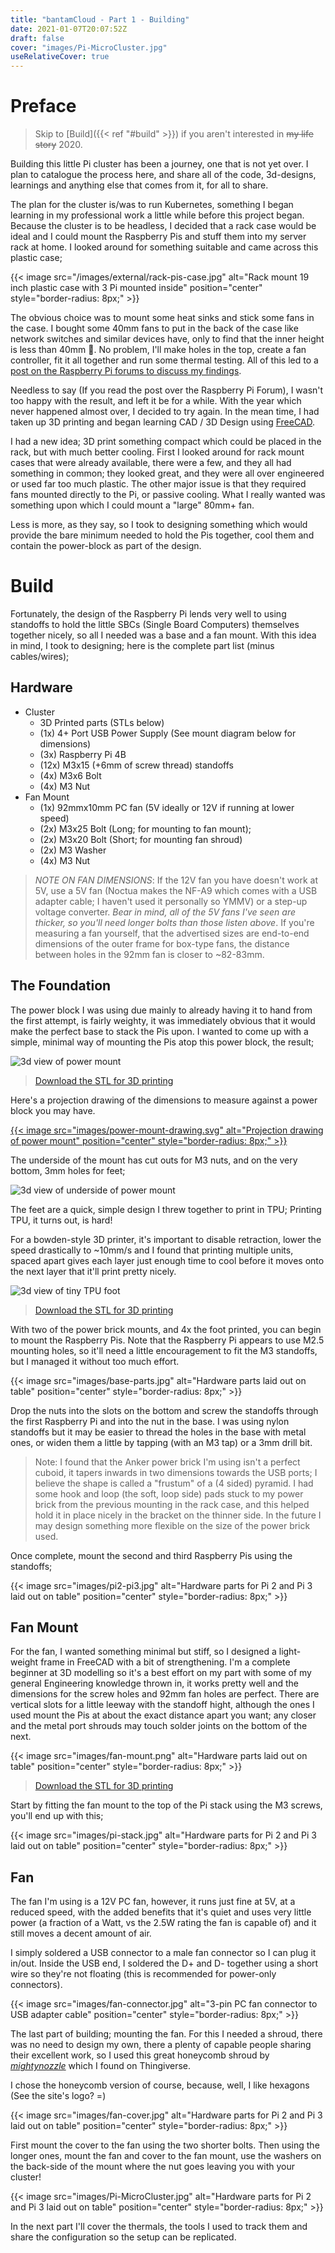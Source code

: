 ```yaml
---
title: "bantamCloud - Part 1 - Building"
date: 2021-01-07T20:07:52Z
draft: false
cover: "images/Pi-MicroCluster.jpg"
useRelativeCover: true
---
```


# Preface

> Skip to [Build]({{< ref "#build" >}}) if you aren't interested in ~~my life story~~ 2020.

Building this little Pi cluster has been a journey, one that is not yet over. I plan to catalogue the process here, and share all of the code, 3d-designs, learnings and anything else that comes from it, for all to share.

The plan for the cluster is/was to run Kubernetes, something I began learning in my professional work a little while before this project began. Because the cluster is to be headless, I decided that a rack case would be ideal and I could mount the Raspberry Pis and stuff them into my server rack at home. I looked around for something suitable and came across this plastic case;

{{< image src="/images/external/rack-pis-case.jpg" alt="Rack mount 19 inch plastic case with 3 Pi mounted inside" position="center" style="border-radius: 8px;" >}}

The obvious choice was to mount some heat sinks and stick some fans in the case. I bought some 40mm fans to put in the back of the case like network switches and similar devices have, only to find that the inner height is less than 40mm 🤦. No problem, I'll make holes in the top, create a fan controller, fit it all together and run some thermal testing. All of this led to a [post on the Raspberry Pi forums to discuss my findings](https://www.raspberrypi.org/forums/viewtopic.php?f=29&t=271862#p1648048).

Needless to say (If you read the post over the Raspberry Pi Forum), I wasn't too happy with the result, and left it be for a while. With the year which never happened almost over, I decided to try again. In the mean time, I had taken up 3D printing and began learning CAD / 3D Design using [FreeCAD](https://freecadweb.org/index.php). 

I had a new idea; 3D print something compact which could be placed in the rack, but with much better cooling. First I looked around for rack mount cases that were already available, there were a few, and they all had something in common; they looked great, and they were all over engineered or used far too much plastic. The other major issue is that they required fans mounted directly to the Pi, or passive cooling. What I really wanted was something upon which I could mount a "large" 80mm+ fan.

Less is more, as they say, so I took to designing something which would provide the bare minimum needed to hold the Pis together, cool them and contain the power-block as part of the design.

# Build

Fortunately, the design of the Raspberry Pi lends very well to using standoffs to hold the little SBCs (Single Board Computers) themselves together nicely, so all I needed was a base and a fan mount. With this idea in mind, I took to designing; here is the complete part list (minus cables/wires);

## Hardware

* Cluster
    * 3D Printed parts (STLs below)
    * (1x) 4+ Port USB Power Supply (See mount diagram below for dimensions)
    * (3x) Raspberry Pi 4B
    * (12x) M3x15 (+6mm of screw thread) standoffs
    * (4x) M3x6 Bolt
    * (4x) M3 Nut
* Fan Mount
    * (1x) 92mmx10mm PC fan (5V ideally or 12V if running at lower speed)
    * (2x) M3x25 Bolt (Long; for mounting to fan mount);
    * (2x) M3x20 Bolt (Short; for mounting fan shroud)
    * (2x) M3 Washer
    * (4x) M3 Nut

> _NOTE ON FAN DIMENSIONS_: If the 12V fan you have doesn't work at 5V, use a 5V fan (Noctua makes the NF-A9 which comes with a USB adapter cable; I haven't used it personally so YMMV) or a step-up voltage converter. *Bear in mind, all of the 5V fans I've seen are thicker, so you'll need longer bolts than those listen above*. If you're measuring a fan yourself, that the advertised sizes are end-to-end dimensions of the outer frame for box-type fans, the distance between holes in the 92mm fan is closer to ~82-83mm.

## The Foundation

The power block I was using due mainly to already having it to hand from the first attempt, is fairly weighty, it was immediately obvious that it would make the perfect base to stack the Pis upon. I wanted to come up with a simple, minimal way of mounting the Pis atop this power block, the result;

![3d view of power mount](images/power-mount.png)

> [Download the STL for 3D printing](files/power-mount.stl)

Here's a projection drawing of the dimensions to measure against a power block you may have.

[{{< image src="images/power-mount-drawing.svg" alt="Projection drawing of power mount" position="center" style="border-radius: 8px;" >}}](images/power-mount-drawing.svg)

The underside of the mount has cut outs for M3 nuts, and on the very bottom, 3mm holes for feet;

![3d view of underside of power mount](images/power-mount-underside.png)

The feet are a quick, simple design I threw together to print in TPU; Printing TPU, it turns out, is hard!

For a bowden-style 3D printer, it's important to disable retraction, lower the speed drastically to ~10mm/s and I found that printing multiple units, spaced apart gives each layer just enough time to cool before it moves onto the next layer that it'll print pretty nicely.

![3d view of tiny TPU foot](images/foot.png)

> [Download the STL for 3D printing](files/foot.stl)

With two of the power brick mounts, and 4x the foot printed, you can begin to mount the Raspberry Pis. Note that the Raspberry Pi appears to use M2.5 mounting holes, so it'll need a little encouragement to fit the M3 standoffs, but I managed it without too much effort.

{{< image src="images/base-parts.jpg" alt="Hardware parts laid out on table" position="center" style="border-radius: 8px;" >}}

Drop the nuts into the slots on the bottom and screw the standoffs through the first Raspberry Pi and into the nut in the base. I was using nylon standoffs but it may be easier to thread the holes in the base with metal ones, or widen them a little by tapping (with an M3 tap) or a 3mm drill bit.

> Note: I found that the Anker power brick I'm using isn't a perfect cuboid, it tapers inwards in two dimensions towards the USB ports; I believe the shape is called a "frustum" of a (4 sided) pyramid. I had some hook and loop (the soft, loop side) pads stuck to my power brick from the previous mounting in the rack case, and this helped hold it in place nicely in the bracket on the thinner side. In the future I may design something more flexible on the size of the power brick used.

Once complete, mount the second and third Raspberry Pis using the standoffs;

{{< image src="images/pi2-pi3.jpg" alt="Hardware parts for Pi 2 and Pi 3 laid out on table" position="center" style="border-radius: 8px;" >}}

## Fan Mount

For the fan, I wanted something minimal but stiff, so I designed a light-weight frame in FreeCAD with a bit of strengthening. I'm a complete beginner at 3D modelling so it's a best effort on my part with some of my general Engineering knowledge thrown in, it works pretty well and the dimensions for the screw holes and 92mm fan holes are perfect. There are vertical slots for a little leeway with the standoff hight, although the ones I used mount the Pis at about the exact distance apart you want; any closer and the metal port shrouds may touch solder joints on the bottom of the next.

{{< image src="images/fan-mount.png" alt="Hardware parts laid out on table" position="center" style="border-radius: 8px;" >}}

> [Download the STL for 3D printing](files/fan-mount.stl)

Start by fitting the fan mount to the top of the Pi stack using the M3 screws, you'll end up with this;

{{< image src="images/pi-stack.jpg" alt="Hardware parts for Pi 2 and Pi 3 laid out on table" position="center" style="border-radius: 8px;" >}}

## Fan

The fan I'm using is a 12V PC fan, however, it runs just fine at 5V, at a reduced speed, with the added benefits that it's quiet and uses very little power (a fraction of a Watt, vs the 2.5W rating the fan is capable of) and it still moves a decent amount of air.

I simply soldered a USB connector to a male fan connector so I can plug it in/out. Inside the USB end, I soldered the D+ and D- together using a short wire so they're not floating (this is recommended for power-only connectors).

{{< image src="images/fan-connector.jpg" alt="3-pin PC fan connector to USB adapter cable" position="center" style="border-radius: 8px;" >}}

The last part of building; mounting the fan. For this I needed a shroud, there was no need to design my own, there a plenty of capable people sharing their excellent work, so I used this great honeycomb shroud by [_mightynozzle_](https://mightynozzle.com/3d-models/customizable-fan-grill-cover) which I found on Thingiverse.

I chose the honeycomb version of course, because, well, I like hexagons (See the site's logo? =)

{{< image src="images/fan-cover.jpg" alt="Hardware parts for Pi 2 and Pi 3 laid out on table" position="center" style="border-radius: 8px;" >}}

First mount the cover to the fan using the two shorter bolts. Then using the longer ones, mount the fan and cover to the fan mount, use the washers on the back-side of the mount where the nut goes leaving you with your cluster!

{{< image src="images/Pi-MicroCluster.jpg" alt="Hardware parts for Pi 2 and Pi 3 laid out on table" position="center" style="border-radius: 8px;" >}}

In the next part I'll cover the thermals, the tools I used to track them and share the configuration so the setup can be replicated.